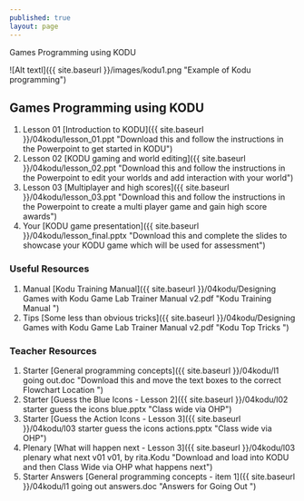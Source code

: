 ```yaml
---
published: true
layout: page
---
```

Games Programming using KODU


![Alt textl]({{ site.baseurl }}/images/kodu1.png "Example of Kodu programming")

## Games Programming using KODU

1. Lesson 01 [Introduction to KODU]({{ site.baseurl }}/04kodu/lesson_01.ppt "Download this and follow the instructions in the Powerpoint to get started in KODU")
2. Lesson 02 [KODU gaming and world editing]({{ site.baseurl }}/04kodu/lesson_02.ppt "Download this and follow the instructions in the Powerpoint to edit your worlds and add interaction with your world")
3. Lesson 03 [Multiplayer and high scores]({{ site.baseurl }}/04kodu/lesson_03.ppt "Download this and follow the instructions in the Powerpoint to create a multi player game and gain high score awards")
4. Your [KODU game presentation]({{ site.baseurl }}/04kodu/lesson_final.pptx "Download this and complete the slides to showcase your KODU game which will be used for assessment")

### Useful Resources
1. Manual [Kodu Training Manual]({{ site.baseurl }}/04kodu/Designing Games with Kodu Game Lab Trainer Manual v2.pdf  "Kodu Training Manual ")
2. Tips [Some less than obvious tricks]({{ site.baseurl }}/04kodu/Designing Games with Kodu Game Lab Trainer Manual v2.pdf  "Kodu Top Tricks ")

### Teacher Resources

1. Starter [General programming concepts]({{ site.baseurl }}/04kodu/l1 going out.doc "Download this and move the text boxes to the correct Flowchart Location ")
2. Starter [Guess the Blue Icons - Lesson 2]({{ site.baseurl }}/04kodu/l02 starter guess the icons blue.pptx "Class wide via OHP")
3. Starter [Guess the Action Icons - Lesson 3]({{ site.baseurl }}/04kodu/l03 starter guess the icons actions.pptx "Class wide via OHP")
4. Plenary [What will happen next - Lesson 3]({{ site.baseurl }}/04kodu/l03 plenary what next v01 v01, by rita.Kodu "Download and load into KODU and then Class Wide via OHP what happens next")
5. Starter Answers [General programming concepts - item 1]({{ site.baseurl }}/04kodu/l1 going out answers.doc "Answers for Going Out ")




